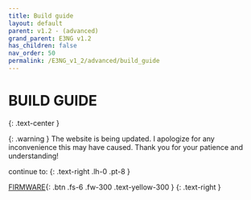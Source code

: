 ```yaml
---
title: Build guide
layout: default
parent: v1.2 - (advanced)
grand_parent: E3NG v1.2
has_children: false
nav_order: 50
permalink: /E3NG_v1_2/advanced/build_guide
---
```

# BUILD GUIDE
{: .text-center }

{: .warning }
The website is being updated. I apologize for any inconvenience this may have caused. Thank you for your patience and understanding!

continue to:
{: .text-right .lh-0 .pt-8 }

[FIRMWARE]{: .btn .fs-6 .fw-300 .text-yellow-300 }
{: .text-right }

[FIRMWARE]: https://rh3d.xyz/E3NG_v1_2/advanced/firmware
